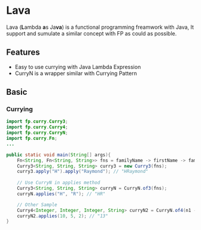 # Lava

Lava (**L**ambda **a**s Ja**va**) is a functional programming freamwork with Java, It support and sumulate a similar concept with FP as could as possible. 

## Features

- Easy to use currying with Java Lambda Expression
- CurryN  is a wrapper similar with Currying Pattern

## Basic

### Currying

```java
import fp.curry.Curry3;
import fp.curry.Curry4;
import fp.curry.CurryN;
import fp.curry.Fn;
...

public static void main(String[] args){
	Fn<String, Fn<String, String>> fns = familyName -> firstName -> familyName.concat(firstName);
	Curry3<String, String, String> curry3 = new Curry3(fns);
	curry3.apply("H").apply("Raymond"); // "HRaymond"
	
	// Use CurryN in applies method
	Curry3<String, String, String> curryN = CurryN.of3(fns);
	curryN.applies("H", "R"); // "HR"

	// Other Sample 
	Curry4<Integer, Integer, Integer, String> curryN2 = CurryN.of4(n1 -> n2 -> n3 -> String.valueOf((n1 + n2 - n3)));
	curryN2.applies(10, 5, 2); // "13"
}

```
